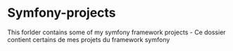 # Symfony-projects
This forlder contains some of my symfony framework projects - Ce dossier contient certains de mes projets du framework symfony

